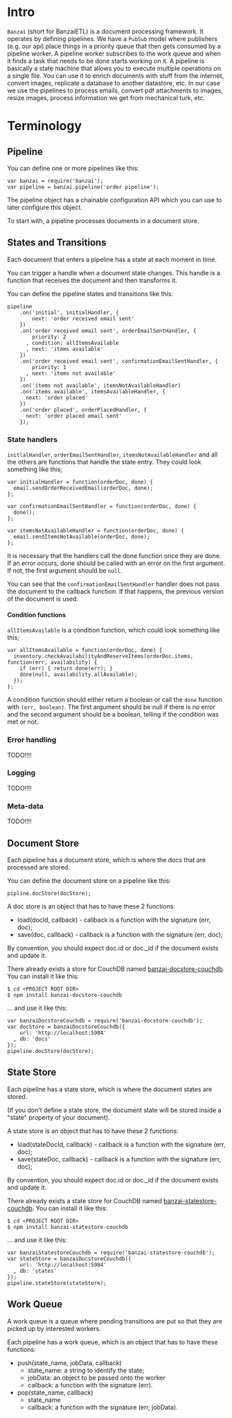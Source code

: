 # Intro

`Banzai` (short for BanzaiETL) is a document processing framework. It operates by defining pipelines. We have a `PubSub` model where publishers (e.g. our api) place things in a priority queue that then gets consumed by a pipeline worker. A pipeline worker subscribes to the work queue and when it finds a task that needs to be done starts working on it. A pipeline is basically a state machine that allows you to execute multiple operations on a single file. You can use it to enrich documents with stuff from the internet, convert images, replicate a database to another datastore, etc. In our case we use the pipelines to process emails, convert pdf attachments to images, resize images, process information we get from mechanical turk, etc.

# Terminology

## Pipeline

You can define one or more pipelines like this:

    var banzai = require('banzai');
    var pipeline = banzai.pipeline('order pipeline');

The pipeline object has a chainable configuration API which you can use to later configure this object.

To start with, a pipeline processes documents in a document store.

## States and Transitions

Each document that enters a pipeline has a state at each moment in time.

You can trigger a handle when a document state changes. This handle is a function that receives the document and then transforms it.

You can define the pipeline states and transitions like this:

    pipeline
        .on('initial', initialHandler, {
            next: 'order received email sent'
        })
        .on('order received email sent', orderEmailSentHandler, {
            priority: 2
          , condition: allItemsAvailable
          , next: 'items available'
        })
        .on('order received email sent', confirmationEmailSentHandler, {
            priority: 1
          , next: 'items not available'
        })
        .on('items not available', itemsNotAvailableHandler)
        .on('items available', itemsAvailableHandler, {
          next: 'order placed'
        })
        .on('order placed', orderPlacedHandler, {
          next: 'order placed email sent'
        });


### State handlers

`initlalHandler`, `orderEmailSentHandler`, `itemsNotAvailableHandler` and all the others are functions that handle the state entry. They could look something like this;

    var initialHandler = function(orderDoc, done) {
      email.sendOrderReceivedEmail(orderDoc, done);
    };

    var confirmationEmailSentHandler = function(orderDoc, done) {
      done();
    };

    var itemsNotAvailableHandler = function(orderDoc, done) {
      email.sendItemsNotAvailable(orderDoc, done);
    };


It is necessary that the handlers call the done function once they are done. If an error occurs, done should be called with an error on the first argument. If not, the first argument should be `null`.

You can see that the `confirmationEmailSentHandler` handler does not pass the document to the callback function. If that happens, the previous version of the document is used.

#### Condition functions

`allItemsAvailable` is a condition function, which could look something like this;

    var allItemsAvailable = function(orderDoc, done) {
      inventory.checkAvailabilityAndReserveItems(orderDoc.items, function(err, availability) {
        if (err) { return done(err); }
        done(null, availability.allAvailable);
      });
    };

A condition function should either return a boolean or call the `done` function with `(err, boolean)`. The first argument should be null if there is no error and the second argument should be a boolean, telling if the condition was met or not.

### Error handling

TODO!!!!

### Logging

TODO!!!!

### Meta-data

TODO!!!!

## Document Store

Each pipeline has a document store, which is where the docs that are processed are stored.

You can define the document store on a pipeline like this:

    pipline.docStore(docStore);

A doc store is an object that has to have these 2 functions:

* load(docId, callback) - callback is a function with the signature (err, doc);
* save(doc, callback) - callback is a function with the signature (err, doc);

By convention, you should expect doc.id or doc._id if the document exists and update it.

There already exists a store for CouchDB named [banzai-docstore-couchdb]. You can install it like this:

    $ cd <PROJECT ROOT DIR>
    $ npm install banzai-docstore-couchdb

... and use it like this:

    var banzaiDocstoreCouchdb = require('banzai-docstore-couchdb');
    var docStore = banzaiDocstoreCouchdb({
        url: 'http://localhost:5984'
      , db: 'docs'
    });
    pipeline.docStore(docStore);

## State Store

Each pipeline has a state store, which is where the document states are stored.

(If you don't define a state store, the document state will be stored inside a "state" property of your document).

A state store is an object that has to have these 2 functions:

* load(stateDocId, callback) - callback is a function with the signature (err, doc);
* save(stateDoc, callback) - callback is a function with the signature (err, doc);

By convention, you should expect doc.id or doc._id if the document exists and update it.

There already exists a state store for CouchDB named [banzai-statestore-couchdb]. You can install it like this:

    $ cd <PROJECT ROOT DIR>
    $ npm install banzai-statestore-couchdb

... and use it like this:

    var banzaiStatestoreCouchdb = require('banzai-statestore-couchdb');
    var stateStore = banzaiDocstoreCouchdb({
        url: 'http://localhost:5984'
      , db: 'states'
    });
    pipeline.stateStore(stateStore);

## Work Queue

A work queue is a queue where pending transitions are put so that they are picked up by interested workers.

Each pipeline has a work queue, which is an object that has to have these functions:

* push(state_name, jobData, callback)
  * state_name: a string to identify the state;
  * jobData: an object to be passed onto the worker
  * callback: a function with the signature (err).
* pop(state_name, callback)
  * state_name
  * callback: a function with the signature (err, jobData).

[banzai-docstore-couchdb]: https://github.com/pgte/banzai-docstore-couchdb
[banzai-statestore-couchdb]: https://github.com/pgte/banzai-statestore-couchdb